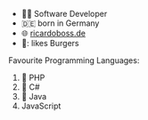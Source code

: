 - :man_technologist: Software Developer
- :de: born in Germany
- :globe_with_meridians: [ricardoboss.de](https://ricardoboss.de/)
- 🍔: likes Burgers

Favourite Programming Languages:

1. :1st_place_medal: PHP
2. :medal_sports: C#
3. :medal_sports: Java
4. JavaScript
